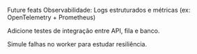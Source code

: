 Future feats Observabilidade: Logs estruturados e métricas (ex: OpenTelemetry + Prometheus)

Adicione testes de integração entre API, fila e banco.

Simule falhas no worker para estudar resiliência.

